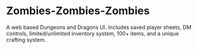 # Zombies-Zombies-Zombies
A web based Dungeons and Dragons UI. Includes saved player sheets, DM controls, limited/unlimited inventory system, 100+ items, and a unique crafting system.
